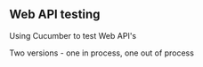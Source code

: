 ## Web API testing

Using Cucumber to test Web API's

Two versions - one in process, one out of process